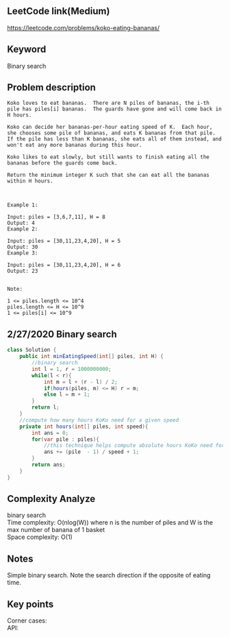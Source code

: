 ## LeetCode link(Medium)
https://leetcode.com/problems/koko-eating-bananas/

## Keyword
Binary search

## Problem description
```
Koko loves to eat bananas.  There are N piles of bananas, the i-th pile has piles[i] bananas.  The guards have gone and will come back in H hours.

Koko can decide her bananas-per-hour eating speed of K.  Each hour, she chooses some pile of bananas, and eats K bananas from that pile.  If the pile has less than K bananas, she eats all of them instead, and won't eat any more bananas during this hour.

Koko likes to eat slowly, but still wants to finish eating all the bananas before the guards come back.

Return the minimum integer K such that she can eat all the bananas within H hours.

 

Example 1:

Input: piles = [3,6,7,11], H = 8
Output: 4
Example 2:

Input: piles = [30,11,23,4,20], H = 5
Output: 30
Example 3:

Input: piles = [30,11,23,4,20], H = 6
Output: 23
 

Note:

1 <= piles.length <= 10^4
piles.length <= H <= 10^9
1 <= piles[i] <= 10^9
```
## 2/27/2020 Binary search

```java
class Solution {
    public int minEatingSpeed(int[] piles, int H) {
        //binary search
        int l = 1, r = 1000000000;
        while(l < r){
            int m = l + (r - l) / 2;
            if(hours(piles, m) <= H) r = m;
            else l = m + 1;
        }
        return l;
    }
    //compute how many hours KoKo need for a given speed
    private int hours(int[] piles, int speed){
        int ans = 0;
        for(var pile : piles){
            //this technique helps compute absolute hours KoKo need for 1 basket of banana
            ans += (pile  - 1) / speed + 1;
        }
        return ans;
    }
}
```

## Complexity Analyze
binary search\
Time complexity: O(nlog(W)) where n is the number of piles and W is the max number of banana of 1 basket\
Space complexity: O(1)

## Notes
Simple binary search. Note the search direction if the opposite of eating time.

## Key points
Corner cases:\
API:
